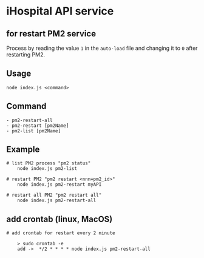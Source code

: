 # iHospital API service
## for restart PM2 service

Process by reading the value `1` in the `auto-load` file and changing it to `0` after restarting PM2.

## Usage
`
    node index.js <command>
`

## Command
```
- pm2-restart-all
- pm2-restart [pm2Name]
- pm2-list [pm2Name]
```
## Example
```
# list PM2 process "pm2 status"
    node index.js pm2-list

# restart PM2 "pm2 restart <nnn=pm2_id>"
    node index.js pm2-restart myAPI

# restart all PM2 "pm2 restart all"
    node index.js pm2-restart-all

```

## add crontab (linux, MacOS)
```
# add crontab for restart every 2 minute

    > sudo crontab -e
    add ->  */2 * * * * node index.js pm2-restart-all

```
